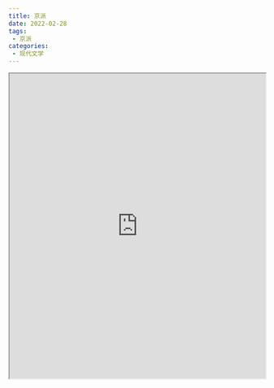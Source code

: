 ```yaml
---
title: 京派
date: 2022-02-28
tags:
 - 京派
categories:
 - 现代文学
---
```




<iframe src="https://study-doc.yourtools.icu/pdf/web/viewer.html?file=https://vkceyugu.cdn.bspapp.com/VKCEYUGU-e9075d72-0451-48df-afe1-d46932ae4554/ff071e4e-882a-4df5-b9cf-cbc590889c73.pdf" width="100%" height="600px"></iframe>
